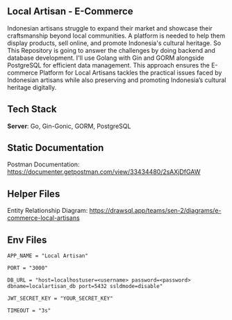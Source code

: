 **Local Artisan - E-Commerce**
--------------------------------
Indonesian artisans struggle to expand their market and showcase their craftsmanship beyond local communities. A platform is needed to help them display products, sell online, and promote Indonesia's cultural heritage.
So This Repository is going to answer the challenges by doing backend and database development. I'll use Golang with Gin and GORM alongside PostgreSQL for efficient data management. This approach ensures the E-commerce Platform for Local Artisans tackles the practical issues faced by Indonesian artisans while also preserving and promoting Indonesia’s cultural heritage digitally.

**Tech Stack**
---------------
**Server**: Go, Gin-Gonic, GORM, PostgreSQL

**Static Documentation**
---
Postman Documentation: https://documenter.getpostman.com/view/33434480/2sAXjDfGAW

**Helper Files**
---
Entity Relationship Diagram: https://drawsql.app/teams/sen-2/diagrams/e-commerce-local-artisans

**Env Files**
---
```
APP_NAME = "Local Artisan"

PORT = "3000"

DB_URL = "host=localhostuser=<username> password=<password> dbname=localartisan_db port=5432 ssldmode=disable"

JWT_SECRET_KEY = "YOUR_SECRET_KEY"

TIMEOUT = "3s"
```
